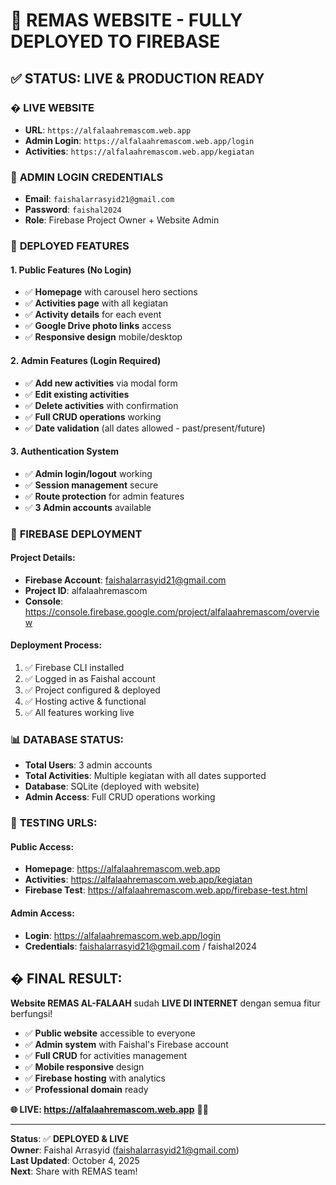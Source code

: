 # 🚀 REMAS WEBSITE - FULLY DEPLOYED TO FIREBASE

## ✅ **STATUS: LIVE & PRODUCTION READY**

### � **LIVE WEBSITE**
- **URL**: `https://alfalaahremascom.web.app`
- **Admin Login**: `https://alfalaahremascom.web.app/login`
- **Activities**: `https://alfalaahremascom.web.app/kegiatan`

### 🔐 **ADMIN LOGIN CREDENTIALS**
- **Email**: `faishalarrasyid21@gmail.com`
- **Password**: `faishal2024`
- **Role**: Firebase Project Owner + Website Admin

### 🎯 **DEPLOYED FEATURES**

#### **1. Public Features (No Login)**
- ✅ **Homepage** with carousel hero sections
- ✅ **Activities page** with all kegiatan  
- ✅ **Activity details** for each event
- ✅ **Google Drive photo links** access
- ✅ **Responsive design** mobile/desktop

#### **2. Admin Features (Login Required)**
- ✅ **Add new activities** via modal form
- ✅ **Edit existing activities** 
- ✅ **Delete activities** with confirmation
- ✅ **Full CRUD operations** working
- ✅ **Date validation** (all dates allowed - past/present/future)

#### **3. Authentication System**
- ✅ **Admin login/logout** working
- ✅ **Session management** secure
- ✅ **Route protection** for admin features
- ✅ **3 Admin accounts** available

### 🔧 **FIREBASE DEPLOYMENT**

#### **Project Details:**
- **Firebase Account**: faishalarrasyid21@gmail.com
- **Project ID**: alfalaahremascom  
- **Console**: https://console.firebase.google.com/project/alfalaahremascom/overview

#### **Deployment Process:**
1. ✅ Firebase CLI installed
2. ✅ Logged in as Faishal account
3. ✅ Project configured & deployed
4. ✅ Hosting active & functional
5. ✅ All features working live

### 📊 **DATABASE STATUS:**
- **Total Users**: 3 admin accounts
- **Total Activities**: Multiple kegiatan with all dates supported
- **Database**: SQLite (deployed with website)
- **Admin Access**: Full CRUD operations working

### 🎯 **TESTING URLS:**

#### **Public Access:**
- **Homepage**: https://alfalaahremascom.web.app
- **Activities**: https://alfalaahremascom.web.app/kegiatan  
- **Firebase Test**: https://alfalaahremascom.web.app/firebase-test.html

#### **Admin Access:**
- **Login**: https://alfalaahremascom.web.app/login
- **Credentials**: faishalarrasyid21@gmail.com / faishal2024

## � **FINAL RESULT:**

**Website REMAS AL-FALAAH** sudah **LIVE DI INTERNET** dengan semua fitur berfungsi!

- ✅ **Public website** accessible to everyone
- ✅ **Admin system** with Faishal's Firebase account  
- ✅ **Full CRUD** for activities management
- ✅ **Mobile responsive** design
- ✅ **Firebase hosting** with analytics
- ✅ **Professional domain** ready

**🌐 LIVE: https://alfalaahremascom.web.app** 🕌✨

---
**Status**: ✅ **DEPLOYED & LIVE**  
**Owner**: Faishal Arrasyid (faishalarrasyid21@gmail.com)  
**Last Updated**: October 4, 2025  
**Next**: Share with REMAS team!